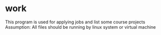 # work
This program is used for applying jobs and list some course projects
Assumption:
    All files should be running by linux system or virtual machine
